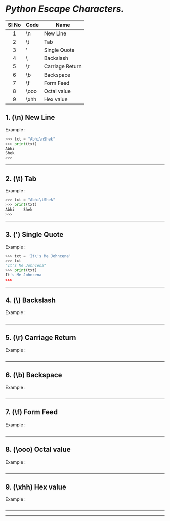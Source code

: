 # ___Python Escape Characters.___

| Sl No | Code | Name            |
| :---: | ---- | --------------- |
|   1   | \n   | New Line        |
|   2   | \t   | Tab             |
|   3   | \'   | Single Quote    |
|   4   | \\   | Backslash       |
|   5   | \r   | Carriage Return |
|   6   | \b   | Backspace       |
|   7   | \f   | Form Feed       |
|   8   | \ooo | Octal value     |
|   9   | \xhh | Hex value       |

## 1. (\n) New Line
Example : 
```py
>>> txt = "Abhi\nShek"
>>> print(txt)
Abhi
Shek
>>>
```
---

## 2. (\t) Tab
Example : 
```py
>>> txt = "Abhi\tShek"
>>> print(txt)
Abhi    Shek
>>>
```
---

## 3. (\') Single Quote
Example :
```py
>>> txt = 'It\'s Me Johncena'
>>> txt
"It's Me Johncena"
>>> print(txt)
It's Me Johncena
>>>
```
---

## 4. (\\) Backslash
Example :
```py

```
---

## 5. (\r) Carriage Return
Example :
```py

```
---

## 6. (\b) Backspace
Example :
```py

```
---

## 7. (\f) Form Feed
Example :
```py

```
---

## 8. (\ooo) Octal value
Example :
```py

```
---

## 9. (\xhh) Hex value
Example :
```py

```
---
---